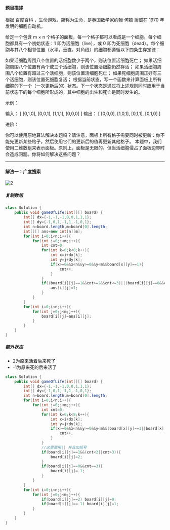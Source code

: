 #### 题目描述
根据 百度百科 ，生命游戏，简称为生命，是英国数学家约翰·何顿·康威在 1970 年发明的细胞自动机。

给定一个包含 m × n 个格子的面板，每一个格子都可以看成是一个细胞。每个细胞都具有一个初始状态：1 即为活细胞（live），或 0 即为死细胞（dead）。每个细胞与其八个相邻位置（水平，垂直，对角线）的细胞都遵循以下四条生存定律：

如果活细胞周围八个位置的活细胞数少于两个，则该位置活细胞死亡；
如果活细胞周围八个位置有两个或三个活细胞，则该位置活细胞仍然存活；
如果活细胞周围八个位置有超过三个活细胞，则该位置活细胞死亡；
如果死细胞周围正好有三个活细胞，则该位置死细胞复活；
根据当前状态，写一个函数来计算面板上所有细胞的下一个（一次更新后的）状态。下一个状态是通过将上述规则同时应用于当前状态下的每个细胞所形成的，其中细胞的出生和死亡是同时发生的。

 示例：

输入： 
[
  [0,1,0],
  [0,0,1],
  [1,1,1],
  [0,0,0]
]
输出：
[
  [0,0,0],
  [1,0,1],
  [0,1,1],
  [0,1,0]
]


进阶：

你可以使用原地算法解决本题吗？请注意，面板上所有格子需要同时被更新：你不能先更新某些格子，然后使用它们的更新后的值再更新其他格子。
本题中，我们使用二维数组来表示面板。原则上，面板是无限的，但当活细胞侵占了面板边界时会造成问题。你将如何解决这些问题？
***


#### 解法一：广度搜索
![2](D:\leetcode\图片\289.生命游戏\2.gif)
##### 复制数组
```java
class Solution {
    public void gameOfLife(int[][] board) {
        int[] dx={-1,-1,-1,0,0,1,1,1};
        int[] dy={-1,0,1,-1,1,-1,0,1};
        int n=board.length,m=board[0].length;
        int[][] ans=new int[n][m];
        for(int i=0;i<n;i++){
            for(int j=0;j<m;j++){
                int cnt=0;
                for(int k=0;k<8;k++){
                    int x=i+dx[k];
                    int y=j+dy[k];
                    if(x>=0&&x<n&&y>=0&&y<m&&board[x][y]==1){
                        cnt++;
                    }
                }
                if((board[i][j]==1&&cnt>=2&&cnt<=3)||(board[i][j]==0&&cnt==3)){
                    ans[i][j]=1;
                }
            }
        }
        for(int i=0;i<n;i++){
            for(int j=0;j<m;j++){
                board[i][j]=ans[i][j];
            }
        }
    }
}
```
##### 额外状态
* 2为原来活着后来死了
* -1为原来死的后来活了
```java
class Solution {
    public void gameOfLife(int[][] board) {
        int[] dx={-1,-1,-1,0,0,1,1,1};
        int[] dy={-1,0,1,-1,1,-1,0,1};
        int n=board.length,m=board[0].length;
        for(int i=0;i<n;i++){
            for(int j=0;j<m;j++){
                int cnt=0;
                for(int k=0;k<8;k++){
                    int x=i+dx[k];
                    int y=j+dy[k];
                    if(x>=0&&x<n&&y>=0&&y<m&&(board[x][y]==1||board[x][y]==2)){
                        cnt++;
                    }
                }
                //这里要用|| 并且加括号
                if(board[i][j]==1&&(cnt<2||cnt>3)){
                    board[i][j]=2;
                }
                if(board[i][j]==0&&cnt==3){
                    board[i][j]=-1;
                }
            }
        }
        for(int i=0;i<n;i++){
            for(int j=0;j<m;j++){
                if(board[i][j]==2) board[i][j]=0;
                if(board[i][j]==-1) board[i][j]=1;
            }
        }
    }
}
```